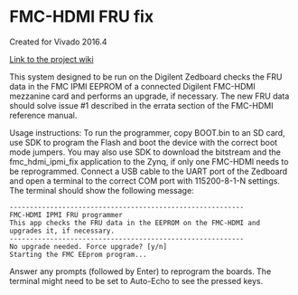 # FMC-HDMI FRU fix
Created for Vivado 2016.4

[Link to the project wiki](https://reference.digilentinc.com/fmc_hdmi/refmanual)

This system designed to be run on the Digilent Zedboard checks the FRU data in the FMC IPMI EEPROM of a connected Digilent FMC-HDMI mezzanine card and performs an upgrade, if necessary.
The new FRU data should solve issue #1 described in the errata section of the FMC-HDMI reference manual.

Usage instructions:
To run the programmer, copy BOOT.bin to an SD card, use SDK to program the Flash and boot the device with the correct boot mode jumpers.
You may also use SDK to download the bitstream and the fmc_hdmi_ipmi_fix application to the Zynq, if only one FMC-HDMI needs to be reprogrammed.
Connect a USB cable to the UART port of the Zedboard and open a terminal to the correct COM port with 115200-8-1-N settings. The terminal should show the following message: 
```
----------------------------------------------------------
FMC-HDMI IPMI FRU programmer
This app checks the FRU data in the EEPROM on the FMC-HDMI and upgrades it, if necessary.
----------------------------------------------------------
No upgrade needed. Force upgrade? [y/n]
Starting the FMC EEprom program...
```
Answer any prompts (followed by Enter) to reprogram the boards. The terminal might need to be set to Auto-Echo to see the pressed keys.
